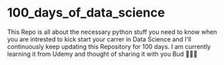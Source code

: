 # 100_days_of_data_science

This Repo is all about the necessary python stuff you need to know when you are intrested to kick start your carrer in Data Science and I'll continuously keep updating this Repository for 100 days.
I am currently learning it from Udemy and thought of sharing it with you Bud 🤞🤞🤞
